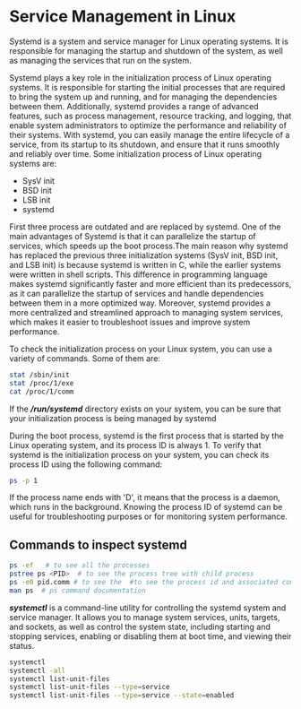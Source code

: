 # Service Management in Linux

Systemd is a system and service manager for Linux operating systems. It is responsible for managing the startup and shutdown of the system, as well as managing the services that run on the system. 

Systemd plays a key role in the initialization process of Linux operating systems. It is responsible for starting the initial processes that are required to bring the system up and running, and for managing the dependencies between them. Additionally, systemd provides a range of advanced features, such as process management, resource tracking, and logging, that enable system administrators to optimize the performance and reliability of their systems. With systemd, you can easily manage the entire lifecycle of a service, from its startup to its shutdown, and ensure that it runs smoothly and reliably over time. Some initialization process of Linux operating systems are:

- SysV init
- BSD init
- LSB init
- systemd

First three process are outdated and are replaced by systemd. One of the main advantages of Systemd is that it can parallelize the startup of services, which speeds up the boot process.The main reason why systemd has replaced the previous three initialization systems (SysV init, BSD init, and LSB init) is because systemd is written in C, while the earlier systems were written in shell scripts. This difference in programming language makes systemd significantly faster and more efficient than its predecessors, as it can parallelize the startup of services and handle dependencies between them in a more optimized way. Moreover, systemd provides a more centralized and streamlined approach to managing system services, which makes it easier to troubleshoot issues and improve system performance.

To check the initialization process on your Linux system, you can use a variety of commands. Some of them are:
```sh
stat /sbin/init
stat /proc/1/exe
cat /proc/1/comm
 ```

 If the ***/run/systemd*** directory exists on your system, you can be sure that your initialization process is being managed by systemd

During the boot process, systemd is the first process that is started by the Linux operating system, and its process ID is always 1. To verify that systemd is the initialization process on your system, you can check its process ID using the following command:
```sh
ps -p 1
```
If the process name ends with 'D', it means that the process is a daemon, which runs in the background. Knowing the process ID of systemd can be useful for troubleshooting purposes or for monitoring system performance.

## Commands to inspect systemd
```sh
ps -ef   # to see all the processes
pstree ps <PID>  # to see the process tree with child process
ps -e0 pid.comm # to see the  #to see the process id and associated commands
man ps  # ps command documentation
```

***systemctl*** is a command-line utility for controlling the systemd system and service manager. It allows you to manage system services, units, targets, and sockets, as well as control the system state, including starting and stopping services, enabling or disabling them at boot time, and viewing their status.

```sh
systemctl
systemctl -all
systemctl list-unit-files
systemctl list-unit-files --type=service
systemctl list-unit-files --type=service --state=enabled
```
